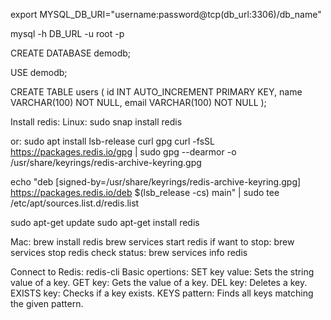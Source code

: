 export MYSQL_DB_URI="username:password@tcp(db_url:3306)/db_name"

mysql -h DB_URL -u root -p

CREATE DATABASE demodb;

USE demodb;


CREATE TABLE users (
    id INT AUTO_INCREMENT PRIMARY KEY,
    name VARCHAR(100) NOT NULL,
    email VARCHAR(100) NOT NULL
);


Install redis:
Linux:
sudo snap install redis

or:
sudo apt install lsb-release curl gpg
curl -fsSL https://packages.redis.io/gpg | sudo gpg --dearmor -o /usr/share/keyrings/redis-archive-keyring.gpg

echo "deb [signed-by=/usr/share/keyrings/redis-archive-keyring.gpg] https://packages.redis.io/deb $(lsb_release -cs) main" | sudo tee /etc/apt/sources.list.d/redis.list

sudo apt-get update
sudo apt-get install redis

Mac:
brew install redis
brew services start redis
if want to stop:
brew services stop redis
check status:
brew services info redis


Connect to Redis:
redis-cli
Basic opertions:
SET key value: Sets the string value of a key.
GET key: Gets the value of a key.
DEL key: Deletes a key.
EXISTS key: Checks if a key exists.
KEYS pattern: Finds all keys matching the given pattern.
